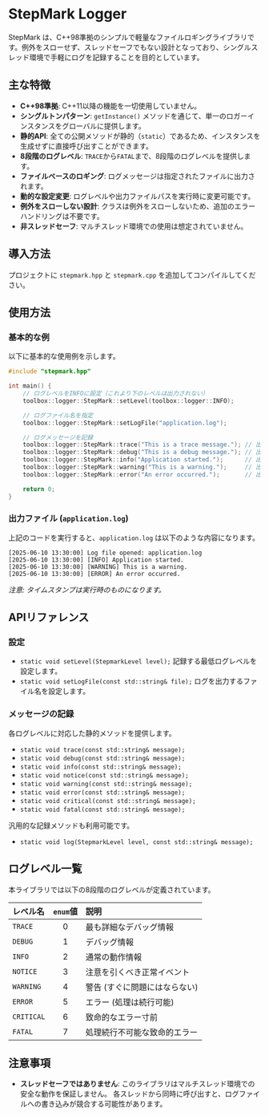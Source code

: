 # StepMark Logger

StepMark は、C++98準拠のシンプルで軽量なファイルロギングライブラリです。例外をスローせず、スレッドセーフでもない設計となっており、シングルスレッド環境で手軽にログを記録することを目的としています。

## 主な特徴

* **C++98準拠**: C++11以降の機能を一切使用していません。
* **シングルトンパターン**: `getInstance()` メソッドを通じて、単一のロガーインスタンスをグローバルに提供します。
* **静的API**: 全ての公開メソッドが静的（`static`）であるため、インスタンスを生成せずに直接呼び出すことができます。
* **8段階のログレベル**: `TRACE`から`FATAL`まで、8段階のログレベルを提供します。
* **ファイルベースのロギング**: ログメッセージは指定されたファイルに出力されます。
* **動的な設定変更**: ログレベルや出力ファイルパスを実行時に変更可能です。
* **例外をスローしない設計**: クラスは例外をスローしないため、追加のエラーハンドリングは不要です。
* **非スレッドセーフ**: マルチスレッド環境での使用は想定されていません。

## 導入方法

プロジェクトに `stepmark.hpp` と `stepmark.cpp` を追加してコンパイルしてください。

## 使用方法

### 基本的な例

以下に基本的な使用例を示します。

```cpp
#include "stepmark.hpp"

int main() {
    // ログレベルをINFOに設定（これより下のレベルは出力されない）
    toolbox::logger::StepMark::setLevel(toolbox::logger::INFO);

    // ログファイル名を指定
    toolbox::logger::StepMark::setLogFile("application.log");

    // ログメッセージを記録
    toolbox::logger::StepMark::trace("This is a trace message."); // 出力されない
    toolbox::logger::StepMark::debug("This is a debug message."); // 出力されない
    toolbox::logger::StepMark::info("Application started.");      // 出力される
    toolbox::logger::StepMark::warning("This is a warning.");     // 出力される
    toolbox::logger::StepMark::error("An error occurred.");       // 出力される

    return 0;
}
```

### 出力ファイル (`application.log`)

上記のコードを実行すると、`application.log` は以下のような内容になります。

```log
[2025-06-10 13:30:00] Log file opened: application.log
[2025-06-10 13:30:00] [INFO] Application started.
[2025-06-10 13:30:00] [WARNING] This is a warning.
[2025-06-10 13:30:00] [ERROR] An error occurred.
```
*注意: タイムスタンプは実行時のものになります。*

## APIリファレンス

### 設定

* `static void setLevel(StepmarkLevel level);`
    記録する最低ログレベルを設定します。
* `static void setLogFile(const std::string& file);`
    ログを出力するファイル名を設定します。

### メッセージの記録

各ログレベルに対応した静的メソッドを提供します。

* `static void trace(const std::string& message);`
* `static void debug(const std::string& message);`
* `static void info(const std::string& message);`
* `static void notice(const std::string& message);`
* `static void warning(const std::string& message);`
* `static void error(const std::string& message);`
* `static void critical(const std::string& message);`
* `static void fatal(const std::string& message);`

汎用的な記録メソッドも利用可能です。

* `static void log(StepmarkLevel level, const std::string& message);`

## ログレベル一覧

本ライブラリでは以下の8段階のログレベルが定義されています。

| レベル名 | `enum`値 | 説明 |
| :--- | :---: | :--- |
| `TRACE` | 0 | 最も詳細なデバッグ情報 |
| `DEBUG` | 1 | デバッグ情報 |
| `INFO` | 2 | 通常の動作情報 |
| `NOTICE` | 3 | 注意を引くべき正常イベント |
| `WARNING` | 4 | 警告 (すぐに問題にはならない) |
| `ERROR` | 5 | エラー (処理は続行可能) |
| `CRITICAL` | 6 | 致命的なエラー寸前 |
| `FATAL` | 7 | 処理続行不可能な致命的エラー |

## 注意事項

* **スレッドセーフではありません**: このライブラリはマルチスレッド環境での安全な動作を保証しません。 各スレッドから同時に呼び出すと、ログファイルへの書き込みが競合する可能性があります。

<!-- ## ライセンス

このプロジェクトは MITライセンス の下で公開されています。 -->
